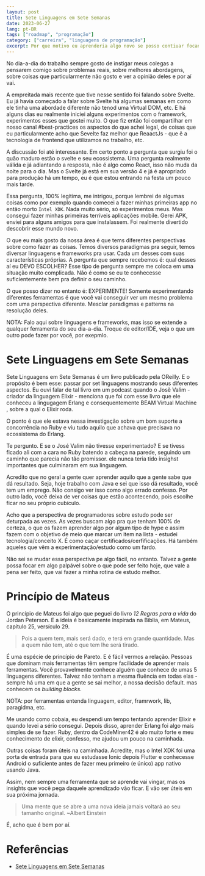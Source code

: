 ```yaml
---
layout: post
title: Sete Linguagens em Sete Semanas
date: 2023-06-27
lang: pt-BR
tags: ["roadmap", "programação"]
category: ["carreira", "linguagens de programação"]
excerpt: Por que motivo eu aprenderia algo novo se posso contiuar focando no que já estou bom? Por que corrria o risco de aprender algo que pode não vingar se estou trabalhando com uma ferramenta consolidada? Esses são pensamentos legítimos você tem razão de tê-los. No entanto, nesse artigo, eu gostaria de discutir uma nova perspectiva sobre experimentação das múltiplas ferramentas que temps à dispoisção como devs
---
```


No dia-a-dia do trabalho sempre gosto de instigar meus colegas a pensarem comigo sobre problemas reais, sobre melhores
abordagens, sobre coisas que particularmente não gosto e ver a opinião deles e por aí vai.

A empreitada mais recente que tive nesse sentido foi falando sobre Svelte. Eu já havia começado a falar sobre Svelte há
algumas semanas em como ele tinha uma abordade diferente não tenod uma Virtual DOM, etc. E há alguns dias eu realmente
iniciei alguns experimentos com o framework, experimentos esses que gostei muito. O que fiz então foi compartilhar em
nosso canal #best-practices os aspectos do que achei legal, de coisas que eu particularmente acho que Sevelte faz melhor
que ReaactJs - que ẽ a tecnologia de frontend que utilizamos no trabalho, etc.

A discussão foi até interessante. Em certo ponto a pergunta que surgiu foi o quão maduro estão o svelte e seu
ecossistema. Uma pergunta realmente válida e já adiantando a resposta, não é algo como React, isso não muda da noite
para o dia. Mas o Svelte já está em sua versão 4 e já é apropriado para produção há um tempo, eu é que estou entrando na
festa um pouco mais tarde.

Essa pergunta, 100% legítima, me intrigou, porque lembrei de algumas coisas como por exemplo quando comecei a fazer
minhas primeiras app no então morto `Intel XDK`. Nada muito sério, só experimentos meus. Mas consegui fazer minhas
primeiras terríveis aplicações mobile. Gerei APK, enviei para alguns amigos para que instalassem. Foi realmente
divertido descobrir esse mundo novo.

O que eu mais gosto da nossa área é que tems diferentes perspectivas sobre como fazer as coisas. Temos diversos
paradigmas pra seguir, temos diversar linguagens e frameworks pra usar. Cada um desses com suas características
próprias. A pergunta que sempre recebemos é: qual desses aí eu DEVO ESCOLHER? Esse tipo de pergunta sempre me coloca em
uma situação muito complicada. Não é como se eu te conhecesse suficientemente bem pra definir o seu caminho.

O que posso dizer no entanto é: EXPERIMENTE! Somente experimentando diferentes ferramentas é que você vai conseguir ver
um mesmo problema com uma perspectiva diferente. Mesclar paradigmas e patterns na resolução deles.

NOTA: Falo aqui sobre linguagens e frameworks, mas isso se extende a qualquer ferramenta do seu dia-a-dia. Troque de
editor/IDE, veja o que um outro pode fazer por você, por exepmlo.

# Sete Linguagens em Sete Semanas

Sete Linguagens em Sete Semanas é um livro publicado pela OReilly. E o propósito é bem esse: passar por set linguagens
mostrando seus diferentes aspectos. Eu ouvi falar de tal livro em um podcast quando o Josẽ Valim - criador da linguagem
Elixir - menciona que foi com esse livro que ele conheceu a lingugagem Erlang e consequentemente BEAM Virtual Machine
, sobre a qual o Elixir roda.

O ponto é que ele estava nessa investigação sobre um bom suporte a concorrência no Ruby e viu tudo aquilo que achava
que precisava no ecossistema do Erlang.

Te pergunto. E se o José Valim não tivesse experimentado? E se tivess ficado ali com a cara no Ruby batendo a cabeça na
parede, seguindo um caminho que parecia não tão promissor. ele nunca teria tido insighst importantes que culminaram em
sua linguagem.

Acredito que no geral a gente quer aprender aquilo que a gente sabe que dá resultado. Seja, hoje trabalho com Java e sei
que isso dá resultado, você tem um emprego. Não consigo ver isso como algo errado confesso. Por outro lado, você deixa
de ver coisas que estão acontecendo, pois escolhe ficar no seu próprio cubículo.

Acho que a perspectiva de programadores sobre estudo pode ser deturpada as vezes. As vezes buscam algo pra que tenham
100% de certeza, o que os fazem aprender algo por algum tipo de hype e assim  fazem com o objetivo de meio que marcar um
item na lista - estudei tecnologia/conceito X. É como caçar certificados/cerfificações. Há também aqueles que vêm a experimentação/estudo como um fardo.

Não sei se mudar essa perspectiva pe algo fácil, no entanto. Talvez a gente possa focar em algo palpável sobre o que
pode ser feito hoje, que vale a pena ser feito, que vai fazer a minha rotina de estudo melhor.

# Princípio de Mateus

O princípio de Mateus foi algo que peguei do livro _12 Regras para a vida_ do Jordan Peterson. E a ideia é basicamente
inspirada na Biblia, em Mateus, capítulo 25, versículo 29.

> Pois a quem tem, mais será dado, e terá em grande quantidade. Mas a quem não tem, até o que tem lhe será tirado.

É uma espécie de princípio de Pareto. E é fácil vermos a relação. Pessoas que dominam mais ferramentas têm sempre
facilidade de aprender mais ferramentas. Você provavelmente conhece alguém que conhece de umas 5 linguagens diferentes.
Talvez não tenham a mesma fluência em todas elas - sempre há uma em que a gente se sai melhor, a nossa decisão default. mas conhecem os _building blocks_.

NOTA: por ferramentas entenda linguagem, editor, framrwork, lib, paragidma, etc.

Me usando como cobaia, eu despendi um tempo tentando aprender Elixir e quando levei a sério consegui. Depois disso,
aprender Erlang foi algo mais simples de se fazer. Ruby, dentro da CodeMiner42 é alo muito forte e meu conhecimento de
elixir, confesso, me ajudou um pouco na caminhada.

Outras coisas foram úteis na caminhada. Acredite, mas o Intel XDK foi uma porta de entrada para que eu estudasse Ionic
depois Flutter e conhecesse Android o suficiente antes de fazer meu primeiro (e único) app nativo usando Java.

Assim, nem sempre uma ferramenta que se aprende vai vingar, mas os insights que você pega daquele aprendizado vão ficar.
E vão ser úteis em sua próxima jornada.

> Uma mente que se abre a uma nova ideia jamais voltará ao seu tamanho original.
> ~Albert Einstein

É, acho que é bem por aí.

# Referências

- <a target="_blank" href="https://www.amazon.com.br/Seven-Languages-Weeks-Pragmatic-Programming/dp/193435659X">Sete
    Linguagens em Sete Semanas</a>
